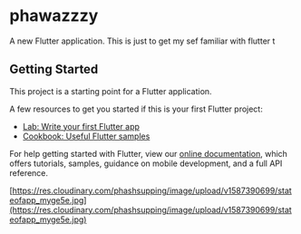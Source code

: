 # phawazzzy

A new Flutter application. This is just to get my sef familiar with flutter t

## Getting Started

This project is a starting point for a Flutter application.

A few resources to get you started if this is your first Flutter project:

- [Lab: Write your first Flutter app](https://flutter.dev/docs/get-started/codelab)
- [Cookbook: Useful Flutter samples](https://flutter.dev/docs/cookbook)

For help getting started with Flutter, view our
[online documentation](https://flutter.dev/docs), which offers tutorials,
samples, guidance on mobile development, and a full API reference.

[https://res.cloudinary.com/phashsupping/image/upload/v1587390699/stateofapp_myge5e.jpg](https://res.cloudinary.com/phashsupping/image/upload/v1587390699/stateofapp_myge5e.jpg)
